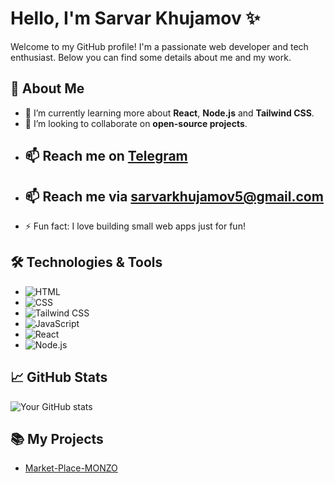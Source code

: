 # Hello, I'm Sarvar Khujamov ✨

Welcome to my GitHub profile! I'm a passionate web developer and tech enthusiast. Below you can find some details about me and my work.

## 🚀 About Me
- 🌱 I’m currently learning more about **React**, **Node.js** and **Tailwind CSS**.
- 👯 I’m looking to collaborate on **open-source projects**.
- ## 📫 Reach me on [Telegram](https://t.me/sarvarkhujamov)
- ## 📫 Reach me via [sarvarkhujamov5@gmail.com](https://mail.google.com/mail/u/0/?tab=rm&ogbl#inbox?compose=new)
- ⚡ Fun fact: I love building small web apps just for fun!

## 🛠️ Technologies & Tools
- ![HTML](https://img.shields.io/badge/HTML-5-1E3A8A?style=for-the-badge&logo=html5&logoColor=ffffff)  
- ![CSS](https://img.shields.io/badge/CSS-3-1E3A8A?style=for-the-badge&logo=css3&logoColor=ffffff)  
- ![Tailwind CSS](https://img.shields.io/badge/TailwindCSS-1.0-1E3A8A?style=for-the-badge&logo=tailwindcss&logoColor=ffffff)  
- ![JavaScript](https://img.shields.io/badge/JavaScript-ES6-1E3A8A?style=for-the-badge&logo=javascript&logoColor=ffffff)  
- ![React](https://img.shields.io/badge/React-18-1E3A8A?style=for-the-badge&logo=react&logoColor=ffffff)  
- ![Node.js](https://img.shields.io/badge/Node.js-16-1E3A8A?style=for-the-badge&logo=node.js&logoColor=ffffff)

## 📈 GitHub Stats
![Your GitHub stats](https://github-readme-stats.vercel.app/api?username=sarkuzb&show_icons=true&theme=blue)

## 📚 My Projects
- [Market-Place-MONZO](https://sarkuzb.github.io/Market-Place-MONZO/)
